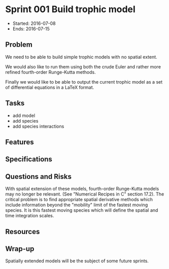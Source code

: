 # Sprint 001 Build trophic model

* Started: 2016-07-08
* Ends: 2016-07-15

## Problem

We need to be able to build simple trophic models with no spatial extent.

We would also like to run them using both the crude Euler and rather more 
refined fourth-order Runge-Kutta methods.

Finally we would like to be able to output the current trophic model as a 
set of differential equations in a LaTeX format.

## Tasks

* add model
* add species
* add species interactions

## Features

## Specifications

## Questions and Risks

With spatial extension of these models, fourth-order Runge-Kutta models 
may no longer be relevant. (See "Numerical Recipes in C" section 17.2). 
The critical problem is to find appropriate spatial derivative methods 
which include information beyond the "mobility" limit of the fastest 
moving species. It is this fastest moving species which will define the 
spatial and time integration scales.

## Resources

## Wrap-up

Spatially extended models will be the subject of some future sprints.
